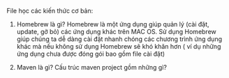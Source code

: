 File học các kiến thức cơ bản:

1. Homebrew là gì?
Homebrew là một ứng dụng giúp quản lý (cài đặt, update, gở bỏ) các ứng dụng khác trên MAC OS. Sử dụng Homebrew giúp chúng ta dễ dàng cài đặt nhanh chóng các chương trình ứng dụng khác mà nếu không sử dụng Homebrew sẽ khó khăn hơn ( ví dụ những ứng dụng chưa được đóng gói bao gồm file cài đặt)

2. Maven là gì? Cấu trúc maven project gồm những gì?
